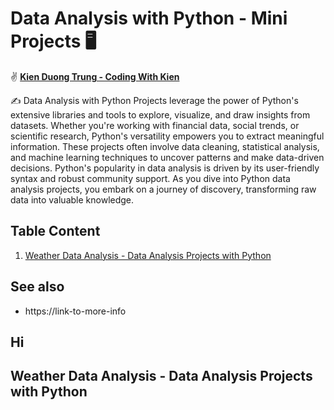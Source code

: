 # Data Analysis with Python - Mini Projects 🖥 

✌️ **[Kien Duong Trung - Coding With Kien](https://duongtrungkien.tech/)**

✍️ Data Analysis with Python Projects leverage the power of Python's extensive libraries and tools to explore, visualize, and draw insights from datasets. Whether you're working with financial data, social trends, or scientific research, Python's versatility empowers you to extract meaningful information. These projects often involve data cleaning, statistical analysis, and machine learning techniques to uncover patterns and make data-driven decisions. Python's popularity in data analysis is driven by its user-friendly syntax and robust community support. As you dive into Python data analysis projects, you embark on a journey of discovery, transforming raw data into valuable knowledge.

## Table Content

1. [Weather Data Analysis - Data Analysis Projects with Python](#weather-data-analysis)

## See also

* https://link-to-more-info








## Hi
## Weather Data Analysis - Data Analysis Projects with Python